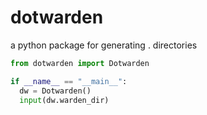 # dotwarden
a python package for generating . directories

```python
from dotwarden import Dotwarden

if __name__ == "__main__":
  dw = Dotwarden()
  input(dw.warden_dir)
```
